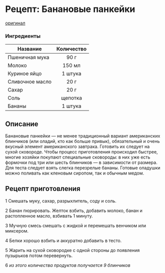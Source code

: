 # Рецепт: Банановые панкейки
[оригинал](https://eda.ru/recepty/zavtraki/bananovie-pankejki-35975)

### Ингредиенты
| Название        	| Количество    |
| -------------   	|:-------------:|
| Пшеничная мука  	| 90 г 			|
| Молоко  			| 150 мл 		|
| Куриное яйцо		| 1 штука 		|
| Сливочное масло   | 20 г          |
| Сахар             | 20 г          |
| Соль              | щепотка       |
| Бананы            | 1 штука       |

## Описание
Банановые панкейки — не менее традиционный вариант американских блинчиков (или оладий, кто как больше привык), 
обязательный и очень вкусный элемент американского завтрака. Готовить их следует на сухой сковороде. Чтобы 
процесс приготовления происходил быстрее, многие хозяйки покупают специальные сковороды: в них уже есть формочки 
под три или шесть блинчиков — в зависимости от размера. Для теста следует взять слегка перезрелые бананы. 
Готовые оладушки можно поливать как кленовым сиропом, так и обычным медом.

## Рецепт приготовления
1 Смешать муку, сахар, разрыхлитель, соду и соль.

2 Банан пюрировать. Желток взбить, добавить молоко, банан и растопленное масло, взбивать 1 минуту.

3 Мучную смесь смешать с жидкой и перемешать венчиком или миксером.

4 Белки хорошо взбить и аккуратно добавить в тесто.

5 Жарить на сухой сковородке с одной стороны до появления пузырьков потом перевернуть.

6 *из этого количества продуктов получается 9 блинчиков*